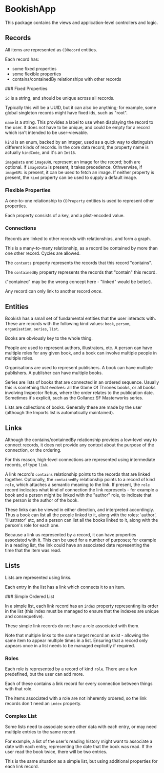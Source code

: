 # BookishApp

This package contains the views and application-level controllers and logic.


## Records

All items are represented as `CDRecord` entities.

Each record has:

- some fixed properties
- some flexible properties
- contains/containedBy relationships with other records

### Fixed Properties

`id` is a string, and should be unique across all records. 

Typically this will be a UUID, but it can also be anything; for example, some global singleton records might have fixed ids, such as "root".

`name` is a string. This provides a label to use when displaying the record to the user. It does not have to be unique, and could be empty for a record which isn't intended to be user-viewable. 

`kind` is an enum, backed by an integer, used as a quick way to distinguish different kinds of records. In the core data record, the property name is actually `kindCode`, and it's an `Int16`.

`imageData` and `imageURL` represent an image for the record; both are optional. If `imageData` is present, it takes precedence. Othwerwise, if `imageURL` is present, it can be used to fetch an image. If neither property is present, the `kind` property can be used to supply a default image. 


### Flexible Properties

A one-to-one relationship to `CDProperty` entities is used to represent other properties.

Each property consists of a key, and a plist-encoded value.


### Connections

Records are linked to other records with relationships, and form a graph.

This is a many-to-many relationship, as a record be contained by more than one other record. Cycles are allowed.

The `contents` property represents the records that this record "contains".

The `containedBy` property represents the records that "contain" this record.

("contained" may be the wrong concept here - "linked" would be better).

Any record can only link to another record _once_. 
 
## Entities

Bookish has a small set of fundamental entities that the user interacts with. These are records with the following kind values: `book`, `person`, `organisation`, `series`, `list`.

Books are obviously key to the whole thing. 

People are used to represent authors, illustrators, etc. A person can have multiple roles for any given book, and a book can involve multiple people in multiple roles.  

Organisations are used to represent publishers. A book can have multiple publishers. A publisher can have multiple books.

Series are lists of books that are connected in an ordered sequence. Usually this is something that evolves: all the Game Of Thrones books, or all books involving Inspector Rebus, where the order relates to the publication date. Sometimes it's explicit, such as the Gollancz SF Masterworks series.

Lists are collections of books. Generally these are made by the user (although the Imports list is automatically maintained). 

## Links

Although the contains/containedBy relationship provides a low-level way to connect records, it does not provide any context about the purpose of the connection, or the ordering.

For this reason, high-level connections are represented using intermediate records, of type `link`.

A link record's `contains` relationship points to the records that are linked together. Optionally, the `containedBy` relationship points to a record of kind `role`, which attaches a semantic meaning to the link. If present, the `role` record indicates what kind of connection the link represents - for example a book and a person might be linked with the "author" role, to indicate that the person is the author of the book.  

These links can be viewed in either direction, and interpreted accordingly. Thus a book can list all the people linked to it, along with the roles: 'author', 'illustrator' etc, and a person can list all the books linked to it, along with the person's role for each one. 

Because a link us represented by a record, it can have properties associated with it. This can be used for a number of purposes; for example in a reading list, the link could have an associated date representing the time that the item was read.
 
## Lists

Lists are represented using links.

Each entry in the list has a link which connects it to an item.

### Simple Ordered List

In a simple list, each link record has an `index` property representing its order in the list (this index must be managed to ensure that the indexes are unique and consequetive).

These simple link records do not have a role associated with them.

Note that multiple links to the same target record an exist - allowing the same item to appear multiple times in a list. Ensuring that a record only appears once in a list needs to be managed explicitly if required. 

### Roles

Each role is represented by a record of kind `role`. There are a few predefined, but the user can add more.

Each of these contains a link record for every connection between things with that role. 

The items associated with a role are not inherently ordered, so the link records don't need an `index` property.

### Complex List

Some lists need to associate some other data with each entry, or may need multiple entries to the same record.

For example, a list of the user's reading history might want to associate a date with each entry, representing the date that the book was read. If the user read the book twice, there will be two entries. 

This is the same situation as a simple list, but using additional properties for each link record.
